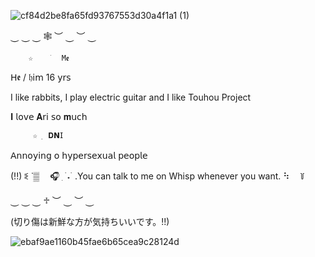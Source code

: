 ![cf84d2be8fa65fd93767553d30a4f1a1 (1)](https://github.com/user-attachments/assets/089c6601-21c2-4a7a-b66a-91afb36aec56)

 ⏝ ⏝ ⏝ 🕸️ ︶ ⏝ ︶ ⏝   

        ☆     ׁ  M𝖊
𝖧𝖊 / 𝔥𝗂𝗆 16 𝗒𝗋𝗌

I like rabbits, I play electric guitar and I like Touhou Project 

 𝐈 𝗅𝗈𝗏𝖾 𝐀𝗋𝗂 𝗌𝗈 𝐦𝗎𝖼𝗁 

         ☆  ࡛ 𝐃𝗡𝖨      

   𝖠𝗇𝗇𝗈𝗒𝗂𝗇𝗀 𝗈 𝗁𝗒𝗉𝖾𝗋𝗌𝖾𝗑𝗎𝖺𝗅 𝗉𝖾𝗈𝗉𝗅𝖾
       
(!!)    ꆭ   ˙▒ㅤ 🎧ᩨ  ִ ࣪ ˖ ࣪    .You can talk to me on Whisp whenever you want.     ⠳     ㅤ꒦

⏝ ⏝ ⏝ ♱ ︶ ⏝ ︶ ⏝

(切り傷は新鮮な方が気持ちいいです。!!)


![ebaf9ae1160b45fae6b65cea9c28124d](https://github.com/user-attachments/assets/124a2317-d82a-40d8-aba2-2889da997715)
